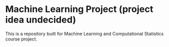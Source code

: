 # Machine Learning Project (project idea undecided)

This is a repository built for Machine Learning and Computational Statistics course project. 

